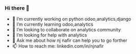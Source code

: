 ### Hi there 👋

<!--
**njNafir/njNafir** is a ✨ _special_ ✨ repository because its `README.md` (this file) appears on your GitHub profile.

Here are some ideas to get you started:

- 🔭 I’m currently working on ...
- 🌱 I’m currently learning ...
- 👯 I’m looking to collaborate on ...
- 🤔 I’m looking for help with ...
- 💬 Ask me about ...
- 📫 How to reach me: ...
- 😄 Pronouns: ...
- ⚡ Fun fact: ...
-->

- 🔭 I’m currently working on python odoo,analytics,django
- 🌱 I’m currently learning odoo,analytics
- 👯 I’m looking to collaborate on analytics community
- 🤔 I’m looking for help with analytics
- 💬 Ask me about how nj nafir can help you to go forther
- 📫 How to reach me: linkedin.com/in/njnafir
